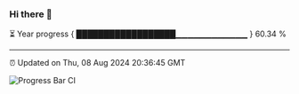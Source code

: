 ### Hi there 👋

⏳ Year progress { ██████████████████▁▁▁▁▁▁▁▁▁▁▁▁ } 60.34 %

---

⏰ Updated on Thu, 08 Aug 2024 20:36:45 GMT

![Progress Bar CI](https://github.com/IshwaranRudhara/GIT-ACTION/workflows/Progress%20Bar%20CI/badge.svg)
